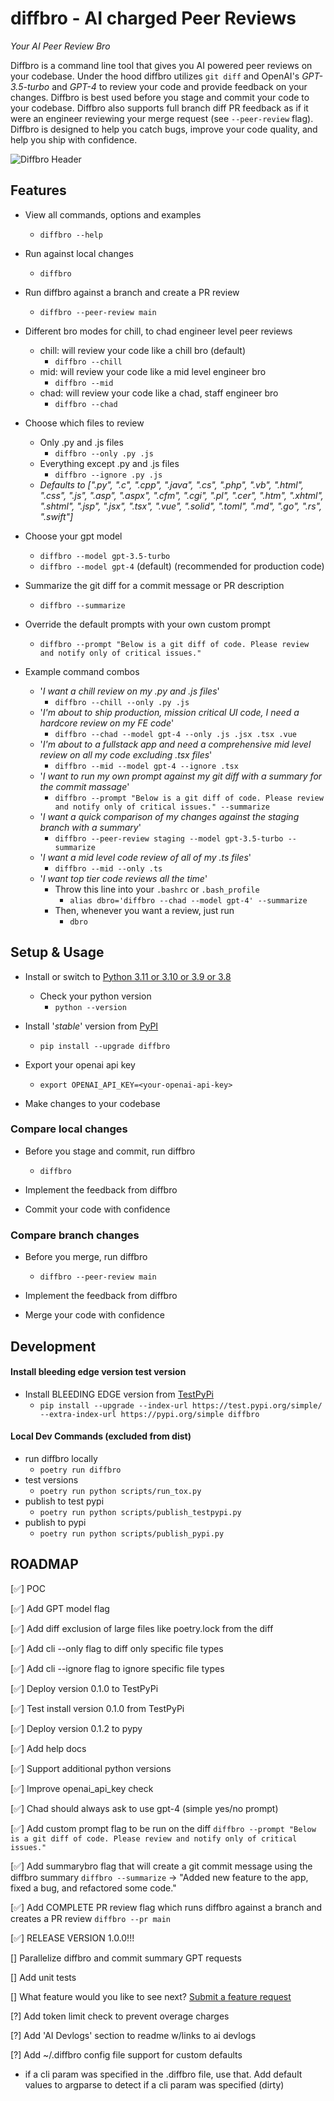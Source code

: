 # diffbro - AI charged Peer Reviews

*Your AI Peer Review Bro*

Diffbro is a command line tool that gives you AI powered peer reviews on your codebase. Under the hood diffbro utilizes `git diff` and OpenAI's *GPT-3.5-turbo* and *GPT-4* to review your code and provide feedback on your changes. Diffbro is best used before you stage and commit your code to your codebase. Diffbro also supports full branch diff PR feedback as if it were an engineer reviewing your merge request (see `--peer-review` flag). Diffbro is designed to help you catch bugs, improve your code quality, and help you ship with confidence.

![Diffbro Header](https://firebasestorage.googleapis.com/v0/b/solopreneur-d8361.appspot.com/o/Diffbro%2Fdiffbro.jpg?alt=media&token=fefc8d90-10e2-4091-9b03-957af25aee3b)

## Features

- View all commands, options and examples
  - `diffbro --help`

- Run against local changes
  - `diffbro`

- Run diffbro against a branch and create a PR review
  - `diffbro --peer-review main`

- Different bro modes for chill, to chad engineer level peer reviews
  - chill: will review your code like a chill bro (default)
    - `diffbro --chill`
  - mid: will review your code like a mid level engineer bro
    - `diffbro --mid`
  - chad: will review your code like a chad, staff engineer bro
    - `diffbro --chad`

- Choose which files to review
  - Only .py and .js files
    - `diffbro --only .py .js`
  - Everything except .py and .js files
    - `diffbro --ignore .py .js`
  - *Defaults to [".py", ".c", ".cpp", ".java", ".cs", ".php", ".vb", ".html", ".css", ".js", ".asp", ".aspx", ".cfm", ".cgi", ".pl", ".cer", ".htm", ".xhtml", ".shtml", ".jsp", ".jsx", ".tsx", ".vue", ".solid", ".toml", ".md", ".go", ".rs", ".swift"]*

- Choose your gpt model
  - `diffbro --model gpt-3.5-turbo`
  - `diffbro --model gpt-4` (default) (recommended for production code)

- Summarize the git diff for a commit message or PR description
  - `diffbro --summarize`

- Override the default prompts with your own custom prompt
  - `diffbro --prompt "Below is a git diff of code. Please review and notify only of critical issues."`

- Example command combos
  - '*I want a chill review on my .py and .js files*'
    - `diffbro --chill --only .py .js`
  - '*I'm about to ship production, mission critical UI code, I need a hardcore review on my FE code*'
    - `diffbro --chad --model gpt-4 --only .js .jsx .tsx .vue`
  - '*I'm about to a fullstack app and need a comprehensive mid level review on all my code excluding .tsx files*'
    - `diffbro --mid --model gpt-4 --ignore .tsx`
  - '*I want to run my own prompt against my git diff with a summary for the commit massage*'
    - `diffbro --prompt "Below is a git diff of code. Please review and notify only of critical issues." --summarize`
  - '*I want a quick comparison of my changes against the staging branch with a summary*'
    - `diffbro --peer-review staging --model gpt-3.5-turbo --summarize`
  - '*I want a mid level code review of all of my .ts files*'
    - `diffbro --mid --only .ts`
  - '*I want top tier code reviews all the time*'
    - Throw this line into your `.bashrc` or `.bash_profile`
      - `alias dbro='diffbro --chad --model gpt-4' --summarize`
    - Then, whenever you want a review, just run
      - `dbro`

## Setup & Usage

- Install or switch to [Python 3.11 or 3.10 or 3.9 or 3.8](https://www.python.org/downloads/)
  - Check your python version
    - `python --version`

- Install '*stable*' version from [PyPI](https://pypi.org/)
  - `pip install --upgrade diffbro`

- Export your openai api key
  - `export OPENAI_API_KEY=<your-openai-api-key>`

- Make changes to your codebase

### Compare local changes

- Before you stage and commit, run diffbro
  - `diffbro`

- Implement the feedback from diffbro

- Commit your code with confidence

### Compare branch changes

- Before you merge, run diffbro
  - `diffbro --peer-review main`

- Implement the feedback from diffbro

- Merge your code with confidence

## Development

#### Install bleeding edge version test version

- Install BLEEDING EDGE version from [TestPyPi](https://test.pypi.org/)
  - `pip install --upgrade --index-url https://test.pypi.org/simple/ --extra-index-url https://pypi.org/simple diffbro`

#### Local Dev Commands (excluded from dist)
- run diffbro locally
  - `poetry run diffbro`
- test versions
  - `poetry run python scripts/run_tox.py`
- publish to test pypi
  - `poetry run python scripts/publish_testpypi.py`
- publish to pypi
  - `poetry run python scripts/publish_pypi.py`

## ROADMAP

[✅] POC

[✅] Add GPT model flag

[✅] Add diff exclusion of large files like poetry.lock from the diff

  [✅] Add cli --only flag to diff only specific file types

  [✅] Add cli --ignore flag to ignore specific file types

[✅] Deploy version 0.1.0 to TestPyPi

[✅] Test install version 0.1.0 from TestPyPi

[✅] Deploy version 0.1.2 to pypy

[✅] Add help docs

[✅] Support additional python versions

[✅] Improve openai_api_key check

[✅] Chad should always ask to use gpt-4 (simple yes/no prompt)

[✅] Add custom prompt flag to be run on the diff
  `diffbro --prompt "Below is a git diff of code. Please review and notify only of critical issues."`

[✅] Add summarybro flag that will create a git commit message using the diffbro summary
  `diffbro --summarize` -> "Added new feature to the app, fixed a bug, and refactored some code."

[✅] Add COMPLETE PR review flag which runs diffbro against a branch and creates a PR review
  `diffbro --pr main`

[✅] RELEASE VERSION 1.0.0!!!

[] Parallelize diffbro and commit summary GPT requests

[] Add unit tests

[] What feature would you like to see next? [Submit a feature request](https://github.com/disler/diffbro/issues/new)

[?] Add token limit check to prevent overage charges

[?] Add 'AI Devlogs' section to readme w/links to ai devlogs

[?] Add ~/.diffbro config file support for custom defaults
  - if a cli param was specified in the .diffbro file, use that. Add default values to argparse to detect if a cli param was specified (dirty)